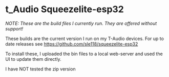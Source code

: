# t_Audio Squeezelite-esp32

_NOTE:  These are the build files I currently run.  They are offered without support!_

These builds are the current version I run on my T-Audio devices.  For up to date releases see https://github.com/sle118/squeezelite-esp32

To install these, I uploaded the bin files to a local web-server and used the UI to update them directly.  

I have NOT tested the zip version
